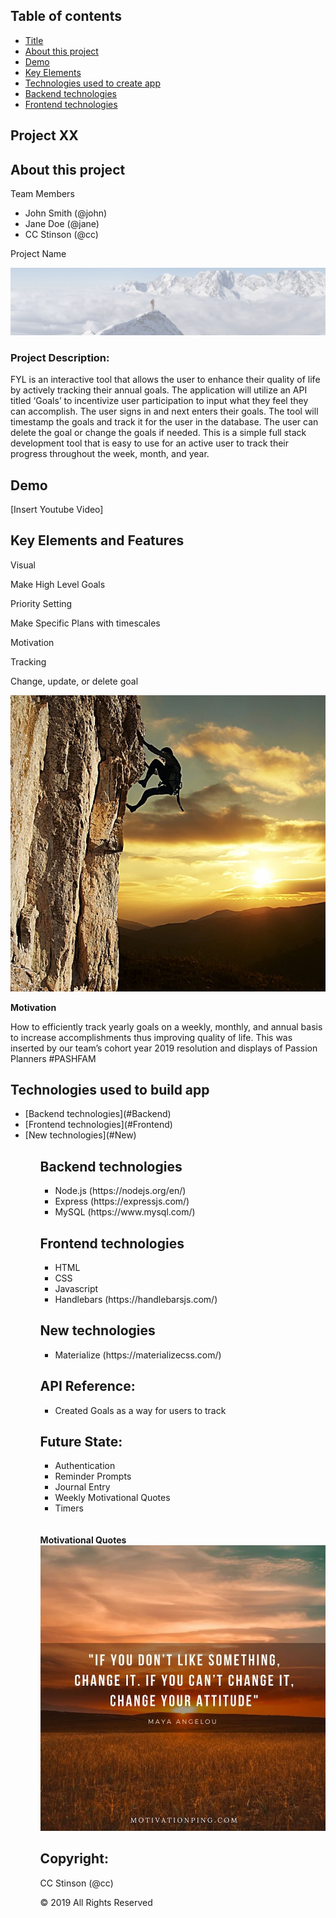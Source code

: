 ## Table of contents
  * [Title](#Title)
  * [About this project](#about-this-project)
  * [Demo](#demo)
  * [Key Elements](#key-elements)
  * [Technologies used to create app](#technologies-used)
  * [Backend technologies](#Backend)
  * [Frontend technologies](#Frontend)

## <a name="Title"></a> Project XX

## <a name="about-this-project"></a> About this project

<p> Team Members</p>
<ul>
  <li> John Smith (@john) </li>
  <li>Jane Doe (@jane) </li>
 <li>CC Stinson (@cc) </li>
</ul>

<p> Project Name</p>
<img src="img/fylbg.jpg">

### Project Description:
FYL is an interactive tool that allows the user to enhance their quality of life by actively tracking their annual goals. The application will utilize an API titled ‘Goals’ to incentivize user participation to input what they feel they can accomplish. The user signs in and next enters their goals.  The tool will timestamp the goals and track it for the user in the database.  The user can delete the goal or change the goals if needed. This is a simple full stack development tool that is easy to use for an active user to track their progress throughout the week, month, and year. 

## <a name="Demo"></a> Demo

[Insert Youtube Video]

## <a name=“key-elements”></a> Key Elements and Features

Visual

Make High Level Goals

Priority Setting

Make Specific Plans with timescales

Motivation 

Tracking

Change, update, or delete goal
 
<img src="img/climb.jpg">

<p> <strong>Motivation</strong></P>

How to efficiently track yearly goals on a weekly, monthly, and annual basis to increase accomplishments thus improving quality of life.  This was inserted by our team’s cohort year 2019 resolution and displays of Passion  Planners #PASHFAM

 
## <a name="technologies-used"></a> Technologies used to build app

<ul>
<li>[Backend technologies](#Backend)
<li>[Frontend technologies](#Frontend)
<li>[New technologies](#New)
<ul/>
	
## <a name ="Backend"></a> Backend technologies
<ul>
<li>Node.js (https://nodejs.org/en/)
<li>Express (https://expressjs.com/)
<li>MySQL (https://www.mysql.com/)
</ul>

## <a name="Frontend"></a> Frontend technologies
<ul>
<li>HTML
<li>CSS
<li>Javascript
<li>Handlebars (https://handlebarsjs.com/)
</ul>

## <a name="New"></a> New technologies
<ul>
<li>Materialize (https://materializecss.com/)
</ul>

## API Reference: 
<ul>
<li>Created Goals as a way for users to track
</ul>

## Future State: 
<ul>
<li>Authentication 
<li>Reminder Prompts 
<li>Journal Entry
<li>Weekly Motivational Quotes
<li>Timers
</ul>
<br>
<br>
<strong>Motivational Quotes</strong> <img src="img/quote.jpg">

## Copyright: 
CC Stinson (@cc)

© 2019 All Rights Reserved
